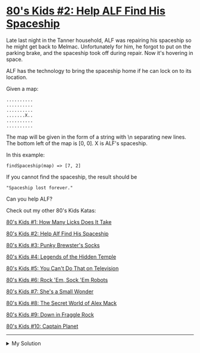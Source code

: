 # [80's Kids #2: Help ALF Find His Spaceship](https://www.codewars.com/kata/5660aa3d5e011dfd6e000063)

Late last night in the Tanner household, ALF was repairing his spaceship so he might get back to Melmac. Unfortunately
for him, he forgot to put on the parking brake, and the spaceship took off during repair. Now it's hovering in space.

ALF has the technology to bring the spaceship home if he can lock on to its location.

Given a map:

    ..........
    ..........
    ..........
    .......X..
    ..........
    ..........

The map will be given in the form of a string with \\n separating new lines. The bottom left of the map is \[0, 0\]. X
is ALF's spaceship.

In this example:

    findSpaceship(map) => [7, 2]

If you cannot find the spaceship, the result should be

    "Spaceship lost forever."

Can you help ALF?

Check out my other 80's Kids Katas:

[80's Kids #1: How Many Licks Does It Take](http://www.codewars.com/kata/80-s-kids-number-1-how-many-licks-does-it-take)

[80's Kids #2: Help Alf Find His Spaceship](http://www.codewars.com/kata/80-s-kids-number-2-help-alf-find-his-spaceship)

[80's Kids #3: Punky Brewster's Socks](http://www.codewars.com/kata/80-s-kids-number-3-punky-brewsters-socks)

[80's Kids #4: Legends of the Hidden Temple](http://www.codewars.com/kata/80-s-kids-number-4-legends-of-the-hidden-temple)

[80's Kids #5: You Can't Do That on Television](http://www.codewars.com/kata/80-s-kids-number-5-you-cant-do-that-on-television)

[80's Kids #6: Rock 'Em, Sock 'Em Robots](http://www.codewars.com/kata/80-s-kids-number-6-rock-em-sock-em-robots)

[80's Kids #7: She's a Small Wonder](http://www.codewars.com/kata/80-s-kids-number-7-shes-a-small-wonder)

[80's Kids #8: The Secret World of Alex Mack](http://www.codewars.com/kata/80-s-kids-number-8-the-secret-world-of-alex-mack)

[80's Kids #9: Down in Fraggle Rock](http://www.codewars.com/kata/80-s-kids-number-9-down-in-fraggle-rock)

[80's Kids #10: Captain Planet](http://www.codewars.com/kata/80-s-kids-number-10-captain-planet)

---

<details><summary>My Solution</summary>

```js
function findSpaceship(map) {
  if (!map) return "Spaceship lost forever.";
  const mapArr = map.split("\n").reverse();
  let x = 0;
  let y = 0;
  for (let i = 0; i < mapArr.length; i++) {
    if (mapArr[i].includes("X")) {
      x = mapArr[i].indexOf("X");
      y = i;
      return [x, y];
    }
  }

  return "Spaceship lost forever.";
}
```

</details>

